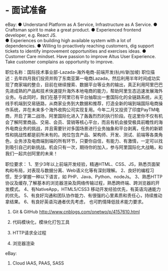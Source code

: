# - 面试准备

eBay:
● Understand Platform as A Service, Infrastructure as A Service.
● Craftsman spirit to make a great product. 
● Experienced frontend developer, e.g. React JS.    
● Experiences on building high available system with a lot of dependencies. 
● Willing to proactively reaching customers, dig support tickets to identify improvement opportunities and exercises ideas.
● Customer Care mindset.  Have passion to improve Altus User Experience.  Take customer complains as opportunity to improve.   

  
职位名称：国际技术事业部-Lazada-海外电商-前端开发(杭州/新加坡)
职位描述：去年四月我们投资并购了东南亚第一电商Lazada，然后利用半年时间成功实现了商家端的整合，目前在继续搜索、数据平台等业务的输出，真正利用阿里巴巴先进成熟的产品和技术快速提升海外本地电商的能力，帮助阿里生态迅速发展海外业务。与此同时，我们在基于阿里已有平台抽取出一套国际化的全链路系统，从无线手机端到交易链路，从商家业务到大数据和推荐，打造全新的端到端国际电商操作系统，并在未来多个海外收购公司实现复用。今年二月又投资了印度PayTM电商，开启了第二战场，阿里国际化进入了轰轰烈烈的执行阶段。在这里你不仅有机会了解阿里商品、交易、会员、营销等核心平台，而且有机会接受极具前瞻性的海外电商业务的挑战，并且需要针对多国场景进行业务抽象和平台剥离，任务的新颖性和挑战性都是前所未有的。岗位包含产品、架构师、开发、测试、前端等各类角色，业务涉及电商端到端的所有环节，只要你自信，有能力、有激情，一定可以找到吸引自己的新挑战。机会只有一次，期待你的加入，参与阿里国际化大战略，和我们一起共创阿里的未来！

职位要求：
1、至少3年以上前端开发经验，精通HTML、CSS、JS，熟悉页面架构和布局，对表现与数据分离、Web语义化等有深刻理解。 
2、良好的编程习惯，至少掌握一种以下语言，如 PHP、Java、Python、nodeJs。 
3、熟悉HTTP协议及缓存,了解基本的浏览器渲染及网络传输过程，熟悉跨终端、跨浏览器的开发模式。 
4、有NativeApp，HTML5/CSS3 移动开发经验优先，有英语沟通能力的优先。 
5、有良好沟通和团队协作能力、有很强的心里素质和责任心，持续推动拿结果。 
6、有良好英语沟通者优先考虑， 也可酌情降低技术能力要求。


1. Git & GitHub
   http://www.cnblogs.com/onetwo/p/4157610.html

2. 代码模块化，模块化打包工具

3. HTTP请求全过程

4. 浏览器渲染

eBay: 
1. Cloud IAAS, PAAS, SASS
